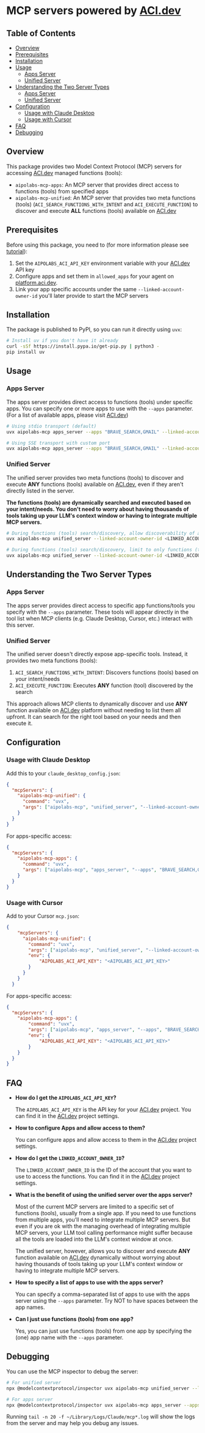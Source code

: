 # MCP servers powered by [ACI.dev](https://aci.dev)

## Table of Contents
- [Overview](#overview)
- [Prerequisites](#prerequisites)
- [Installation](#installation)
- [Usage](#usage)
  - [Apps Server](#apps-server)
  - [Unified Server](#unified-server)
- [Understanding the Two Server Types](#understanding-the-two-server-types)
  - [Apps Server](#apps-server-1)
  - [Unified Server](#unified-server-1)
- [Configuration](#configuration)
  - [Usage with Claude Desktop](#usage-with-claude-desktop)
  - [Usage with Cursor](#usage-with-cursor)
- [FAQ](#faq)
- [Debugging](#debugging)


## Overview

This package provides two Model Context Protocol (MCP) servers for accessing [ACI.dev](https://aci.dev) managed functions (tools):

- `aipolabs-mcp-apps`: An MCP server that provides direct access to functions (tools) from specified apps
- `aipolabs-mcp-unified`: An MCP server that provides two meta functions (tools) (`ACI_SEARCH_FUNCTIONS_WITH_INTENT` and `ACI_EXECUTE_FUNCTION`) to discover and execute **ALL** functions (tools) available on [ACI.dev](https://platform.aci.dev)

## Prerequisites

Before using this package, you need to (for more information please see [tutorial](https://aci.dev/docs)):

1. Set the `AIPOLABS_ACI_API_KEY` environment variable with your [ACI.dev](https://platform.aci.dev) API key
2. Configure apps and set them in `allowed_apps` for your agent on [platform.aci.dev](https://platform.aci.dev/project-settings).
3. Link your app specific accounts under the same `--linked-account-owner-id` you'll later provide to start the MCP servers

## Installation

The package is published to PyPI, so you can run it directly using `uvx`:

```bash
# Install uv if you don't have it already
curl -sSf https://install.pypa.io/get-pip.py | python3 -
pip install uv
```

## Usage

### Apps Server

The apps server provides direct access to functions (tools) under specific apps.
You can specify one or more apps to use with the `--apps` parameter. (For a list of available apps, please visit [ACI.dev](https://platform.aci.dev/apps))

```bash
# Using stdio transport (default)
uvx aipolabs-mcp apps_server --apps "BRAVE_SEARCH,GMAIL" --linked-account-owner-id <LINKED_ACCOUNT_OWNER_ID>

# Using SSE transport with custom port
uvx aipolabs-mcp apps_server --apps "BRAVE_SEARCH,GMAIL" --linked-account-owner-id <LINKED_ACCOUNT_OWNER_ID> --transport sse --port 8000
```

### Unified Server

The unified server provides two meta functions (tools) to discover and execute **ANY** functions (tools) available on [ACI.dev](https://aci.dev), even if they aren't directly listed in the server.

**The functions (tools) are dynamically searched and executed based on your intent/needs. You don't need to worry about having thousands of tools taking up your LLM's context window or having to integrate multiple MCP servers.**

```bash
# During functions (tools) search/discovery, allow discoverability of all functions (tools) available on ACI.dev
uvx aipolabs-mcp unified_server --linked-account-owner-id <LINKED_ACCOUNT_OWNER_ID>

# During functions (tools) search/discovery, limit to only functions (tools) accessible by the requesting agent (identified by AIPOLABS_ACI_API_KEY)
uvx aipolabs-mcp unified_server --linked-account-owner-id <LINKED_ACCOUNT_OWNER_ID> --allowed-apps-only
```

## Understanding the Two Server Types

### Apps Server
The apps server provides direct access to specific app functions/tools you specify with the `--apps` parameter. These tools will appear directly in the tool list when MCP clients (e.g. Claude Desktop, Cursor, etc.) interact with this server.

### Unified Server
The unified server doesn't directly expose app-specific tools. Instead, it provides two meta functions (tools):

1. `ACI_SEARCH_FUNCTIONS_WITH_INTENT`: Discovers functions (tools) based on your intent/needs
2. `ACI_EXECUTE_FUNCTION`: Executes **ANY** function (tool) discovered by the search

This approach allows MCP clients to dynamically discover and use **ANY** function available on [ACI.dev](https://platform.aci.dev) platform without needing to list them all upfront. It can search for the right tool based on your needs and then execute it.

## Configuration

### Usage with Claude Desktop

Add this to your `claude_desktop_config.json`:

```json
{
  "mcpServers": {
    "aipolabs-mcp-unified": {
      "command": "uvx",
      "args": ["aipolabs-mcp", "unified_server", "--linked-account-owner-id", "<LINKED_ACCOUNT_OWNER_ID>"]
    }
  }
}
```

For apps-specific access:

```json
{
  "mcpServers": {
    "aipolabs-mcp-apps": {
      "command": "uvx",
      "args": ["aipolabs-mcp", "apps_server", "--apps", "BRAVE_SEARCH,GMAIL", "--linked-account-owner-id", "<LINKED_ACCOUNT_OWNER_ID>"]
    }
  }
}
```

### Usage with Cursor

Add to your Cursor `mcp.json`:

```json
{
    "mcpServers": {
      "aipolabs-mcp-unified": {
        "command": "uvx",
        "args": ["aipolabs-mcp", "unified_server", "--linked-account-owner-id", "<LINKED_ACCOUNT_OWNER_ID>"],
        "env": {
            "AIPOLABS_ACI_API_KEY": "<AIPOLABS_ACI_API_KEY>"
        }
      }
    }
  }
```

For apps-specific access:

```json
{
  "mcpServers": {
    "aipolabs-mcp-apps": {
        "command": "uvx",
        "args": ["aipolabs-mcp", "apps_server", "--apps", "BRAVE_SEARCH,GMAIL", "--linked-account-owner-id", "<LINKED_ACCOUNT_OWNER_ID>"],
        "env": {
            "AIPOLABS_ACI_API_KEY": "<AIPOLABS_ACI_API_KEY>"
        }
    }
  }
}
```

## FAQ

- **How do I get the `AIPOLABS_ACI_API_KEY`?**

    The `AIPOLABS_ACI_API_KEY` is the API key for your [ACI.dev](https://platform.aci.dev) project. You can find it in the [ACI.dev](https://platform.aci.dev/project-settings) project settings.

- **How to configure Apps and allow access to them?**

    You can configure apps and allow access to them in the [ACI.dev](https://platform.aci.dev/project-settings) project settings.

- **How do I get the `LINKED_ACCOUNT_OWNER_ID`?**

    The `LINKED_ACCOUNT_OWNER_ID` is the ID of the account that you want to use to access the functions. You can find it in the [ACI.dev](https://platform.aci.dev/project-settings) project settings.

- **What is the benefit of using the unified server over the apps server?**

    Most of the current MCP servers are limited to a specific set of functions (tools), usually from a single app. If you need to use functions from multiple apps, you'll need to integrate multiple MCP servers. But even if you are ok with the managing overhead of integrating multiple MCP servers, your LLM tool calling performance might suffer because all the tools are loaded into the LLM's context window at once.

    The unified server, however, allows you to discover and execute **ANY** function available on [ACI.dev](https://platform.aci.dev) dynamically without worrying about having thousands of tools taking up your LLM's context window or having to integrate multiple MCP servers. 

- **How to specify a list of apps to use with the apps server?**

    You can specify a comma-separated list of apps to use with the apps server using the `--apps` parameter. Try NOT to have spaces between the app names.

- **Can I just use functions (tools) from one app?**

    Yes, you can just use functions (tools) from one app by specifying the (one) app name with the `--apps` parameter.

## Debugging

You can use the MCP inspector to debug the server:

```bash
# For unified server
npx @modelcontextprotocol/inspector uvx aipolabs-mcp unified_server --linked-account-owner-id <LINKED_ACCOUNT_OWNER_ID>

# For apps server
npx @modelcontextprotocol/inspector uvx aipolabs-mcp apps_server --apps "BRAVE_SEARCH,GMAIL" --linked-account-owner-id <LINKED_ACCOUNT_OWNER_ID>
```

Running `tail -n 20 -f ~/Library/Logs/Claude/mcp*.log` will show the logs from the server and may help you debug any issues.
